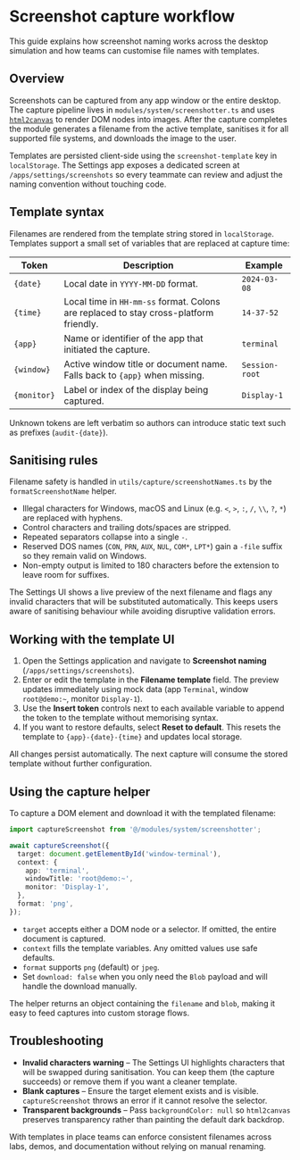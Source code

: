 # Screenshot capture workflow

This guide explains how screenshot naming works across the desktop simulation and how teams can customise file names with templates.

## Overview

Screenshots can be captured from any app window or the entire desktop. The capture pipeline lives in `modules/system/screenshotter.ts` and uses [`html2canvas`](https://www.npmjs.com/package/html2canvas) to render DOM nodes into images. After the capture completes the module generates a filename from the active template, sanitises it for all supported file systems, and downloads the image to the user.

Templates are persisted client-side using the `screenshot-template` key in `localStorage`. The Settings app exposes a dedicated screen at `/apps/settings/screenshots` so every teammate can review and adjust the naming convention without touching code.

## Template syntax

Filenames are rendered from the template string stored in `localStorage`. Templates support a small set of variables that are replaced at capture time:

| Token | Description | Example |
| --- | --- | --- |
| `{date}` | Local date in `YYYY-MM-DD` format. | `2024-03-08` |
| `{time}` | Local time in `HH-mm-ss` format. Colons are replaced to stay cross-platform friendly. | `14-37-52` |
| `{app}` | Name or identifier of the app that initiated the capture. | `terminal` |
| `{window}` | Active window title or document name. Falls back to `{app}` when missing. | `Session-root` |
| `{monitor}` | Label or index of the display being captured. | `Display-1` |

Unknown tokens are left verbatim so authors can introduce static text such as prefixes (`audit-{date}`).

## Sanitising rules

Filename safety is handled in `utils/capture/screenshotNames.ts` by the `formatScreenshotName` helper.

* Illegal characters for Windows, macOS and Linux (e.g. `<`, `>`, `:`, `/`, `\\`, `?`, `*`) are replaced with hyphens.
* Control characters and trailing dots/spaces are stripped.
* Repeated separators collapse into a single `-`.
* Reserved DOS names (`CON`, `PRN`, `AUX`, `NUL`, `COM*`, `LPT*`) gain a `-file` suffix so they remain valid on Windows.
* Non-empty output is limited to 180 characters before the extension to leave room for suffixes.

The Settings UI shows a live preview of the next filename and flags any invalid characters that will be substituted automatically. This keeps users aware of sanitising behaviour while avoiding disruptive validation errors.

## Working with the template UI

1. Open the Settings application and navigate to **Screenshot naming** (`/apps/settings/screenshots`).
2. Enter or edit the template in the **Filename template** field. The preview updates immediately using mock data (app `Terminal`, window `root@demo:~`, monitor `Display-1`).
3. Use the **Insert token** controls next to each available variable to append the token to the template without memorising syntax.
4. If you want to restore defaults, select **Reset to default**. This resets the template to `{app}-{date}-{time}` and updates local storage.

All changes persist automatically. The next capture will consume the stored template without further configuration.

## Using the capture helper

To capture a DOM element and download it with the templated filename:

```ts
import captureScreenshot from '@/modules/system/screenshotter';

await captureScreenshot({
  target: document.getElementById('window-terminal'),
  context: {
    app: 'terminal',
    windowTitle: 'root@demo:~',
    monitor: 'Display-1',
  },
  format: 'png',
});
```

* `target` accepts either a DOM node or a selector. If omitted, the entire document is captured.
* `context` fills the template variables. Any omitted values use safe defaults.
* `format` supports `png` (default) or `jpeg`.
* Set `download: false` when you only need the `Blob` payload and will handle the download manually.

The helper returns an object containing the `filename` and `blob`, making it easy to feed captures into custom storage flows.

## Troubleshooting

* **Invalid characters warning** – The Settings UI highlights characters that will be swapped during sanitisation. You can keep them (the capture succeeds) or remove them if you want a cleaner template.
* **Blank captures** – Ensure the target element exists and is visible. `captureScreenshot` throws an error if it cannot resolve the selector.
* **Transparent backgrounds** – Pass `backgroundColor: null` so `html2canvas` preserves transparency rather than painting the default dark backdrop.

With templates in place teams can enforce consistent filenames across labs, demos, and documentation without relying on manual renaming.
